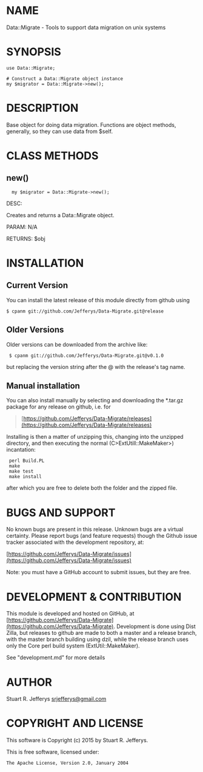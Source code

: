 # NAME

Data::Migrate - Tools to support data migration on unix systems

# SYNOPSIS

    use Data::Migrate;

    # Construct a Data::Migrate object instance
    my $migrator = Data::Migrate->new();

# DESCRIPTION

Base object for doing data migration. Functions are object methods,
generally, so they can use data from $self.

# CLASS METHODS

## new()

      my $migrator = Data::Migrate->new();

DESC:

Creates and returns a Data::Migrate object.

PARAM: N/A

RETURNS: $obj

# INSTALLATION

## Current Version

You can install the latest release of this module directly from github using

    $ cpanm git://github.com/Jefferys/Data-Migrate.git@release

## Older Versions

Older versions can be downloaded from the archive like:

     $ cpanm git://github.com/Jefferys/Data-Migrate.git@v0.1.0

but replacing the version string after the @ with the release's tag name.

## Manual installation

You can also install manually by selecting and downloading the \*.tar.gz package
for any release on github, i.e. for

> [https://github.com/Jefferys/Data-Migrate/releases](https://github.com/Jefferys/Data-Migrate/releases)

Installing is then a matter of unzipping this, changing into the unzipped
directory, and then executing the normal (C>ExtUtill::MakeMaker>) incantation:

     perl Build.PL
     make
     make test
     make install

after which you are free to delete both the folder and the zipped file.

# BUGS AND SUPPORT

No known bugs are present in this release. Unknown bugs are a virtual
certainty. Please report bugs (and feature requests) though the
Github issue tracker associated with the development repository, at:

[https://github.com/Jefferys/Data-Migrate/issues](https://github.com/Jefferys/Data-Migrate/issues)

Note: you must have a GitHub account to submit issues, but they are free.

# DEVELOPMENT & CONTRIBUTION

This module is developed and hosted on GitHub, at
[https://github.com/Jefferys/Data-Migrate](https://github.com/Jefferys/Data-Migrate). Development
is done using Dist Zilla, but releases to github are made to both a master and
a release branch, with the master branch building using dzil, while the release
branch uses only the Core perl build system (ExtUtil::MakeMaker).

See "development.md" for more details

# AUTHOR

Stuart R. Jefferys <srjefferys@gmail.com>

# COPYRIGHT AND LICENSE

This software is Copyright (c) 2015 by Stuart R. Jefferys.

This is free software, licensed under:

    The Apache License, Version 2.0, January 2004
